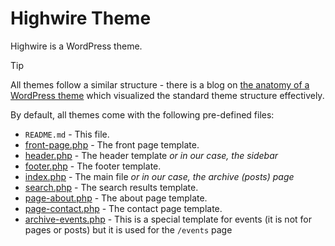 # Highwire Theme

Highwire is a WordPress theme.

> [!TIP]
> All themes follow a similar structure - there is a blog on [the anatomy of a WordPress theme](https://yoast.com/wordpress-theme-anatomy/) which visualized the standard theme structure effectively.

By default, all themes come with the following pre-defined files:

- `README.md` - This file.
- [front-page.php](./front-page.php) - The front page template.
- [header.php](./header.php) - The header template *or in our case, the sidebar*
- [footer.php](./footer.php) - The footer template.
- [index.php](./index.php) - The main file *or in our case, the archive (posts) page*
- [search.php](./search.php) - The search results template.
- [page-about.php](./page-about.php) - The about page template.
- [page-contact.php](./page-contact.php) - The contact page template.
- [archive-events.php](./archive-events.php) - This is a special template for events (it is not for pages or posts) but it is used for the `/events` page

